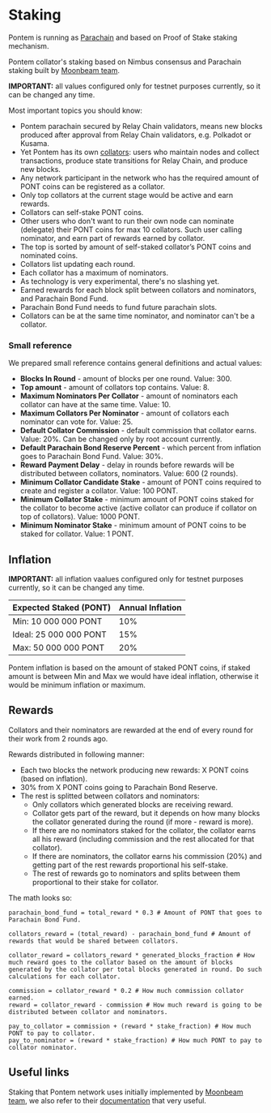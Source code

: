 # Staking

Pontem is running as [Parachain](https://wiki.polkadot.network/docs/learn-parachains) and based on Proof of Stake staking mechanism.

Pontem collator's staking based on Nimbus consensus and Parachain staking built by [Moonbeam team](https://docs.moonbeam.network/learn/features/staking/).

**IMPORTANT:** all values configured only for testnet purposes currently, so it can be changed any time.

Most important topics you should know:

* Pontem parachain secured by Relay Chain validators, means new blocks produced after approval from Relay Chain validators, e.g. Polkadot or Kusama.
* Yet Pontem has its own [collators](https://wiki.polkadot.network/docs/learn-collator): users who maintain nodes and collect transactions, produce state transitions for Relay Chain, and produce new blocks.
* Any network participant in the network who has the required amount of PONT coins can be registered as a collator.
* Only top collators at the current stage would be active and earn rewards.
* Collators can self-stake PONT coins.
* Other users who don't want to run their own node can nominate (delegate) their PONT coins for max 10 collators. Such user calling nominator, and earn part of rewards earned by collator.
* The top is sorted by amount of self-staked collator’s PONT coins and nominated coins.
* Collators list updating each round.
* Each collator has a maximum of nominators.
* As technology is very experimental, there's no slashing yet.
* Earned rewards for each block split between collators and nominators, and Parachain Bond Fund.
* Parachain Bond Fund needs to fund future parachain slots.
* Collators can be at the same time nominator, and nominator can't be a collator.

### Small reference

We prepared small reference contains general definitions and actual values:

* **Blocks In Round** - amount of blocks per one round. Value: 300.
* **Top amount** - amount of collators top contains. Value: 8.
* **Maximum Nominators Per Collator** - amount of nominators each collator can have at the same time. Value: 10.
* **Maximum Collators Per Nominator** - amount of collators each nominator can vote for. Value: 25.
* **Default Collator Commission** - default commission that collator earns. Value: 20%. Can be changed only by root account currently.
* **Default Parachain Bond Reserve Percent** - which percent from inflation goes to Parachain Bond Fund. Value: 30%.
* **Reward Payment Delay** - delay in rounds before rewards will be distributed between collators, nominators. Value: 600 (2 rounds).
* **Minimum Collator Candidate Stake** - amount of PONT coins required to create and register a collator. Value: 100 PONT.
* **Minimum Collator Stake** - minimum amount of PONT coins staked for the collator to become active (active collator can produce if collator on top of collators). Value: 1000 PONT.
* **Minimum Nominator Stake** - minimum amount of PONT coins to be staked for collator. Value: 1 PONT.

## Inflation

**IMPORTANT:** all inflation vaalues configured only for testnet purposes currently, so it can be changed any time.

| Expected Staked (PONT)        | Annual Inflation |
| ----------------------------- | ---------------- |
| Min:   10 000 000 PONT        |  10%             |
| Ideal: 25 000 000 PONT        |  15%             |
| Max:   50 000 000 PONT        |  20%             |

Pontem inflation is based on the amount of staked PONT coins, if staked amount is between Min and Max we would have ideal inflation, otherwise it would be minimum inflation or maximum.

## Rewards

Collators and their nominators are rewarded at the end of every round for their work from 2 rounds ago.

Rewards distributed in following manner:

* Each two blocks the network producing new rewards: X PONT coins (based on inflation).
* 30% from X PONT coins going to Parachain Bond Reserve.
* The rest is splitted between collators and nominators:
  * Only collators which generated blocks are receiving reward.
  * Collator gets part of the reward, but it depends on how many blocks the collator generated during the round (if more - reward is more).
  * If there are no nominators staked for the collator, the collator earns all his reward (including commission and the rest allocated for that collator).
  * If there are nominators, the collator earns his commission (20%) and getting part of the rest rewards proportional his self-stake.
  * The rest of rewards go to nominators and splits between them proportional to their stake for collator.

The math looks so:

```text
parachain_bond_fund = total_reward * 0.3 # Amount of PONT that goes to Parachain Bond Fund.

collators_reward = (total_reward) - parachain_bond_fund # Amount of rewards that would be shared between collators.  

collator_reward = collators_reward * generated_blocks_fraction # How much reward goes to the collator based on the amount of blocks generated by the collator per total blocks generated in round. Do such calculations for each collator.

commission = collator_reward * 0.2 # How much commission collator earned.
reward = collator_reward - commission # How much reward is going to be distributed between collator and nominators.

pay_to_collator = commission + (reward * stake_fraction) # How much PONT to pay to collator.
pay_to_nominator = (reward * stake_fraction) # How much PONT to pay to collator nominator.
```

## Useful links

Staking that Pontem network uses initially implemented by [Moonbeam team](https://moonbeam.network/), we also refer to their [documentation](https://docs.moonbeam.network/learn/features/staking/) that very useful.

